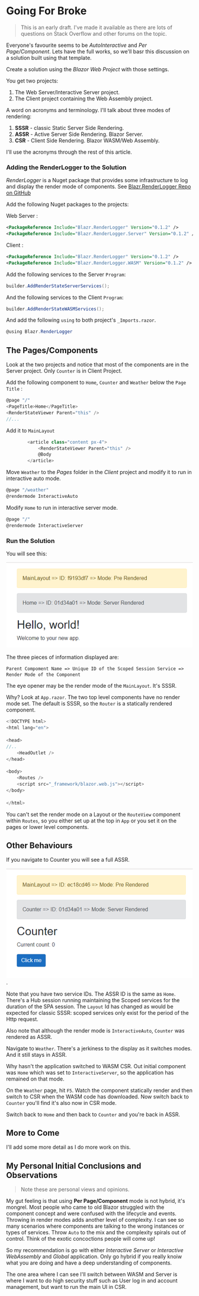 # Going For Broke

> This is an early draft.  I've made it available as there are lots of questions on Stack Overflow and other forums on the topic.

Everyone's favourite seems to be *AutoInteractive* and *Per Page/Component*.  Lets have the full works, so we'll basr this discussion on a solution built using that template.

Create a solution using the *Blazor Web Project* with those settings.

You get two projects: 

1. The Web Server/Interactive Server project.
1. The Client project containing the Web Assembly project.

A word on acronyms and terminology.  I'll talk about three modes of rendering:

1. **SSSR** - classic Static Server Side Rendering.
2. **ASSR** - Active Server Side Rendering.  Blazor Server.
3. **CSR** - Client Side Rendering.  Blazor WASM/Web Assembly.

I'll use the acronyms through the rest of this article.

### Adding the RenderLogger to the Solution

*RenderLogger* is a Nuget package that provides some infrastructure to log and display the render mode of components.  See [Blazr.RenderLogger Repo on GitHub](https://github.com/ShaunCurtis/Blazr.RenderLogger)

Add the following Nuget packages to the projects:

Web Server :

```xml
<PackageReference Include="Blazr.RenderLogger" Version="0.1.2" />
<PackageReference Include="Blazr.RenderLogger.Server" Version="0.1.2" />
```

Client :

```xml
<PackageReference Include="Blazr.RenderLogger" Version="0.1.2" />
<PackageReference Include="Blazr.RenderLogger.WASM" Version="0.1.2" />
```

Add the following services to the Server `Program`:

```csharp
builder.AddRenderStateServerServices();
```

And the following services to the Client `Program`:

```csharp
builder.AddRenderStateWASMServices();
```

And add the following `using` to both project's `_Imports.razor`.

```csharp
@using Blazr.RenderLogger
```

## The Pages/Components

Look at the two projects and notice that most of the components are in the Server project.  Only  `Counter` is in Client Project.

Add the following component to `Home`, `Counter` and `Weather` below the `Page Title` :

```csharp
@page "/"
<PageTitle>Home</PageTitle>
<RenderStateViewer Parent="this" />
//...
```

Add it to `MainLayout`

```csharp
        <article class="content px-4">
            <RenderStateViewer Parent="this" />
            @Body
        </article>
```

Move `Weather` to the *Pages* folder in the *Client* project and modify it to run in interactive auto mode.

```csharp
@page "/weather"
@rendermode InteractiveAuto
```

Modify `Home` to run in interactive server mode.

```csharp
@page "/"
@rendermode InteractiveServer
```

### Run the Solution

You will see this:

![Home Server Rendered](./images/Home-ServerRendered.png)

The three pieces of information displayed are:

```text
Parent Compoment Name => Unique ID of the Scoped Session Service => Render Mode of the Component
```

The eye opener may be the render mode of the `MainLayout`.  It's SSSR.

Why?  Look at `App.razor`.  The two top level components have no render mode set.  The default is SSSR, so the `Router` is a statically rendered component.

```csharp
<!DOCTYPE html>
<html lang="en">

<head>
//..
    <HeadOutlet />
</head>

<body>
    <Routes />
    <script src="_framework/blazor.web.js"></script>
</body>

</html>
```

You can't set the render mode on a Layout or the `RouteView` component within `Routes`, so you either set up at the top in `App` or you set it on the pages or lower level components.

## Other Behaviours

If you navigate to Counter you will see a full ASSR.

![Counter Auto Rendered](./images/Counter-AutoRendered.png).

Note that you have two service IDs.  The ASSR ID is the same as `Home`.  There's a Hub session running maintaining the Scoped services for the duration of the SPA session. The `Layout` Id has changed as would be expected for classic SSSR: scoped services only exist for the period of the Http request.

Also note that although the render mode is `InteractiveAuto`, `Counter` was rendered as ASSR.

Navigate to `Weather`.  There's a jerkiness to the display as it switches modes.  And it still stays in ASSR.

Why hasn't the application switched to WASM CSR.  Out initial component was `Home` which was set to `InteractiveServer`, so the application has remained on that mode.

On the `Weather` page, hit `F5`.  Watch the component statically render and then switch to CSR when the WASM code has downloaded.  Now switch back to `Counter` you'll find it's also now in CSR mode.

Switch back to `Home` and then back to `Counter` and you're back in ASSR.

## More to Come

I'll add some more detail as I do more work on this.

## My Personal Initial Conclusions and Observations

> Note these are personal views and opinions.

My gut feeling is that using **Per Page/Component** mode is not hybrid, it's mongrel.  Most people who came to old Blazor struggled with the component concept and were confused with the lifecycle and events.  Throwing in render modes adds another level of complexity. I can see so many scenarios where components are talking to the wrong instances or types of services.  Throw `Auto` to the mix and the complexity spirals out of control.  Think of the exotic concoctions people will come up!

So my recommendation is go with either *Interactive Server* or *Interactive WebAssembly* and *Global* application.  Only go hybrid if you really knoiw what you are doing and have a deep understanding of components.

The one area where I can see I'll switch between WASM and Server is where I want to do high security stuff such as User log in and account management, but want to run the main UI in CSR.

